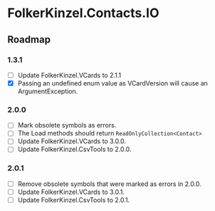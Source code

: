 ﻿# FolkerKinzel.Contacts.IO
## Roadmap

### 1.3.1
- [ ] Update FolkerKinzel.VCards to 2.1.1
- [x] Passing an undefined enum value as VCardVersion will cause an ArgumentException.

### 2.0.0
- [ ] Mark obsolete symbols as errors.
- [ ] The Load methods should return `ReadOnlyCollection<Contact>`
- [ ] Update FolkerKinzel.VCards to 3.0.0.
- [ ] Update FolkerKinzel.CsvTools to 2.0.0.

### 2.0.1
- [ ] Remove obsolete symbols that were marked as errors in 2.0.0.
- [ ] Update FolkerKinzel.VCards to 3.0.1.
- [ ] Update FolkerKinzel.CsvTools to 2.0.1.